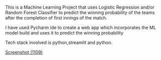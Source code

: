 <p>This is a Machine Learning Project that uses Logistic Regression and/or Random Forest Classifier to predict the winning probability of the teams after the completion of first innings of the match.</p>
<p>I have used Pycharm ide to create a web app which incorporates the ML model build and uses it to predict the winning probability</p>
<p>Tech stack involved is python,streamlit and python.</p>
<!-- <img src="C:\Users\Asus\OneDrive\Pictures\Screenshots\Screenshot (1109).png" alt="This is a screenshort of the web-app i made"/> -->

[Screenshot (1109)](https://github.com/namaymahindru/Match_Winning_Probability_ML_Prediction/assets/155489911/b0ad48be-621f-4b48-82ad-5fcee3a21508)

 
